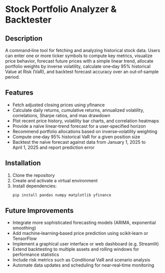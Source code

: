 # Stock Portfolio Analyzer & Backtester

## Description  
A command‑line tool for fetching and analyzing historical stock data. Users can enter one or more ticker symbols to compute key metrics, visualize price behavior, forecast future prices with a simple linear trend, allocate portfolio weights by inverse volatility, calculate one‑day 95% historical Value at Risk (VaR), and backtest forecast accuracy over an out‑of‑sample period.

## Features  
- Fetch adjusted closing prices using yfinance  
- Calculate daily returns, cumulative returns, annualized volatility, correlations, Sharpe ratios, and max drawdown  
- Plot recent price history, volatility bar charts, and correlation heatmaps  
- Provide a naïve linear‑trend forecast for a user‑specified horizon  
- Recommend portfolio allocations based on inverse‑volatility weighting  
- Compute one‑day 95% historical VaR for a given position size  
- Backtest the naïve forecast against data from January 1, 2025 to April 1, 2025 and report prediction error  

## Installation  
1. Clone the repository  
2. Create and activate a virtual environment  
3. Install dependencies:  
   ```bash
   pip install pandas numpy matplotlib yfinance

## Future Improvements
- Integrate more sophisticated forecasting models (ARIMA, exponential smoothing)
- Add machine‑learning‑based price prediction using scikit‑learn or TensorFlow
- Implement a graphical user interface or web dashboard (e.g. Streamlit)
- Extend backtesting to multiple assets and rolling windows for performance statistics
- Include risk metrics such as Conditional VaR and scenario analysis
- Automate data updates and scheduling for near‑real‑time monitoring
